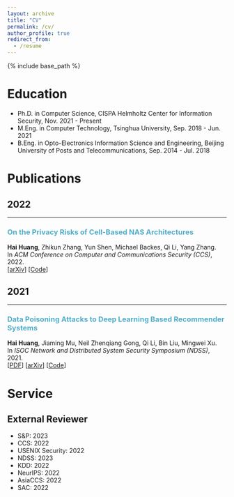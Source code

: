 ```yaml
---
layout: archive
title: "CV"
permalink: /cv/
author_profile: true
redirect_from:
  - /resume
---
```


{% include base_path %}

Education
======
* Ph.D. in Computer Science, CISPA Helmholtz Center for Information Security, Nov. 2021 - Present
* M.Eng. in Computer Technology, Tsinghua University, Sep. 2018 - Jun. 2021
* B.Eng. in Opto-Electronics Information Science and Engineering, Beijing University of Posts and Telecommunications, Sep. 2014 - Jul. 2018

Publications
======

## 2022
___

### <span style="color:#52ADC8">On the Privacy Risks of Cell-Based NAS Architectures</span>
<b>Hai Huang</b>, Zhikun Zhang, Yun Shen, Michael Backes, Qi Li, Yang Zhang.\
In *ACM Conference on Computer and Communications Security (CCS)*, 2022.\
[[arXiv](https://arxiv.org/abs/2209.01688)] [[Code](https://github.com/MiracleHH/nas_privacy)]

## 2021
___

### <span style="color:#52ADC8">Data Poisoning Attacks to Deep Learning Based Recommender Systems</span>
<b>Hai Huang</b>, Jiaming Mu, Neil Zhenqiang Gong, Qi Li, Bin Liu, Mingwei Xu.\
In *ISOC Network and Distributed System Security Symposium (NDSS)*, 2021.\
[[PDF](https://www.ndss-symposium.org/wp-content/uploads/ndss2021_6C-4_24525_paper.pdf)] [[arXiv](https://arxiv.org/abs/2101.02644)] [[Code](https://github.com/MiracleHH/RecommPoison)]


Service
======
## External Reviewer
* S&P: 2023
* CCS: 2022
* USENIX Security: 2022
* NDSS: 2023
* KDD: 2022
* NeurIPS: 2022
* AsiaCCS: 2022
* SAC: 2022

